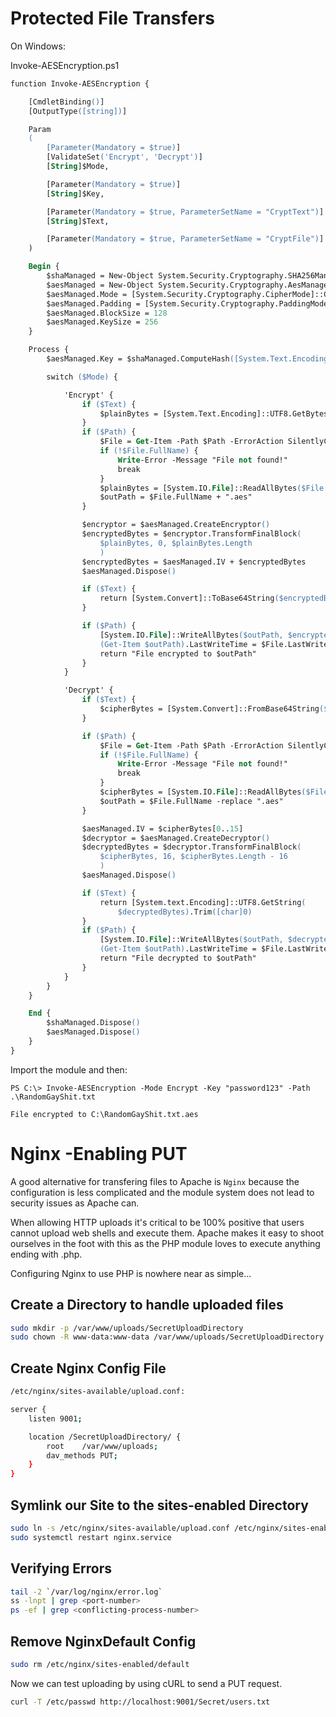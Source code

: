 # Protected File Transfers

On Windows:

Invoke-AESEncryption.ps1
```ps
function Invoke-AESEncryption {

	[CmdletBinding()]
	[OutputType([string])]

	Param
	(
		[Parameter(Mandatory = $true)]
		[ValidateSet('Encrypt', 'Decrypt')]
		[String]$Mode,

		[Parameter(Mandatory = $true)]
		[String]$Key,

		[Parameter(Mandatory = $true, ParameterSetName = "CryptText")]
		[String]$Text,

		[Parameter(Mandatory = $true, ParameterSetName = "CryptFile")]
	)

	Begin {
		$shaManaged = New-Object System.Security.Cryptography.SHA256Managed
		$aesManaged = New-Object System.Security.Cryptography.AesManaged
		$aesManaged.Mode = [System.Security.Cryptography.CipherMode]::CBC
		$aesManaged.Padding = [System.Security.Cryptography.PaddingMode]::Zeros
		$aesManaged.BlockSize = 128
		$aesManaged.KeySize = 256
	}

	Process {
		$aesManaged.Key = $shaManaged.ComputeHash([System.Text.Encoding]::UTF8.GetBytes($Key))

		switch ($Mode) {

			'Encrypt' {
				if ($Text) {
					$plainBytes = [System.Text.Encoding]::UTF8.GetBytes($Text)
				}
				if ($Path) {
					$File = Get-Item -Path $Path -ErrorAction SilentlyContinue
					if (!$File.FullName) {
						Write-Error -Message "File not found!"
						break
					}
					$plainBytes = [System.IO.File]::ReadAllBytes($File.FullName)
					$outPath = $File.FullName + ".aes"
				}

				$encryptor = $aesManaged.CreateEncryptor()
				$encryptedBytes = $encryptor.TransformFinalBlock(
					$plainBytes, 0,	$plainBytes.Length
					)
				$encryptedBytes = $aesManaged.IV + $encryptedBytes
				$aesManaged.Dispose()

				if ($Text) {
					return [System.Convert]::ToBase64String($encryptedBytes)
				}

				if ($Path) {
					[System.IO.File]::WriteAllBytes($outPath, $encryptedBytes)
					(Get-Item $outPath).LastWriteTime = $File.LastWriteTime
					return "File encrypted to $outPath"
				}
			}

			'Decrypt' {
				if ($Text) {
					$cipherBytes = [System.Convert]::FromBase64String($Text)
				}

				if ($Path) {
					$File = Get-Item -Path $Path -ErrorAction SilentlyContinue
					if (!$File.FullName) {
						Write-Error -Message "File not found!"
						break
					}
					$cipherBytes = [System.IO.File]::ReadAllBytes($File.FullName)
					$outPath = $File.FullName -replace ".aes"
				}

				$aesManaged.IV = $cipherBytes[0..15]
				$decryptor = $aesManaged.CreateDecryptor()
				$decryptedBytes = $decryptor.TransformFinalBlock(
					$cipherBytes, 16, $cipherBytes.Length - 16
					)
				$aesManaged.Dispose()

				if ($Text) {
					return [System.text.Encoding]::UTF8.GetString(
						$decryptedBytes).Trim([char]0)
				}
				if ($Path) {
					[System.IO.File]::WriteAllBytes($outPath, $decryptedBytes)
					(Get-Item $outPath).LastWriteTime = $File.LastWriteTime
					return "File decrypted to $outPath"
				}
			}
		}
	}

	End {
		$shaManaged.Dispose()
		$aesManaged.Dispose()
	}
}
```

Import the module and then:
```
PS C:\> Invoke-AESEncryption -Mode Encrypt -Key "password123" -Path .\RandomGayShit.txt

File encrypted to C:\RandomGayShit.txt.aes
```

# Nginx -Enabling PUT

A good alternative for transfering files to Apache is `Nginx` because the configuration 
is less complicated and the module system does not lead to security issues as Apache can.

When allowing HTTP uploads it's critical to be 100% positive that users 
cannot upload web shells and execute them. Apache makes it easy to shoot ourselves 
in the foot with this as the PHP module loves to execute anything ending with .php. 

Configuring Nginx to use PHP is nowhere near as simple...

## Create a Directory to handle uploaded files
```bash
sudo mkdir -p /var/www/uploads/SecretUploadDirectory
sudo chown -R www-data:www-data /var/www/uploads/SecretUploadDirectory
```

## Create Nginx Config File
```bash
/etc/nginx/sites-available/upload.conf:

server {
	listen 9001;

	location /SecretUploadDirectory/ {
		root	/var/www/uploads;
		dav_methods PUT;
	}
}
```

## Symlink our Site to the sites-enabled Directory
```bash
sudo ln -s /etc/nginx/sites-available/upload.conf /etc/nginx/sites-enabled
sudo systemctl restart nginx.service
```

## Verifying Errors
```bash
tail -2 `/var/log/nginx/error.log`
ss -lnpt | grep <port-number>
ps -ef | grep <conflicting-process-number>
```

## Remove NginxDefault Config
```bash
sudo rm /etc/nginx/sites-enabled/default
```

Now we can test uploading by using cURL to send a PUT request.
```bash
curl -T /etc/passwd http://localhost:9001/Secret/users.txt
```
